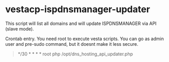 # vestacp-ispdnsmanager-updater
This script will list all domains and will update ISPDNSMANAGER via API (slave mode).

Crontab entry. You need root to execute vesta scripts. You can go as admin user and pre-sudo command, but it doesnt make it less secure.

>*/30 * * * *    root    php /opt/dns_hosting_api_updater.php

